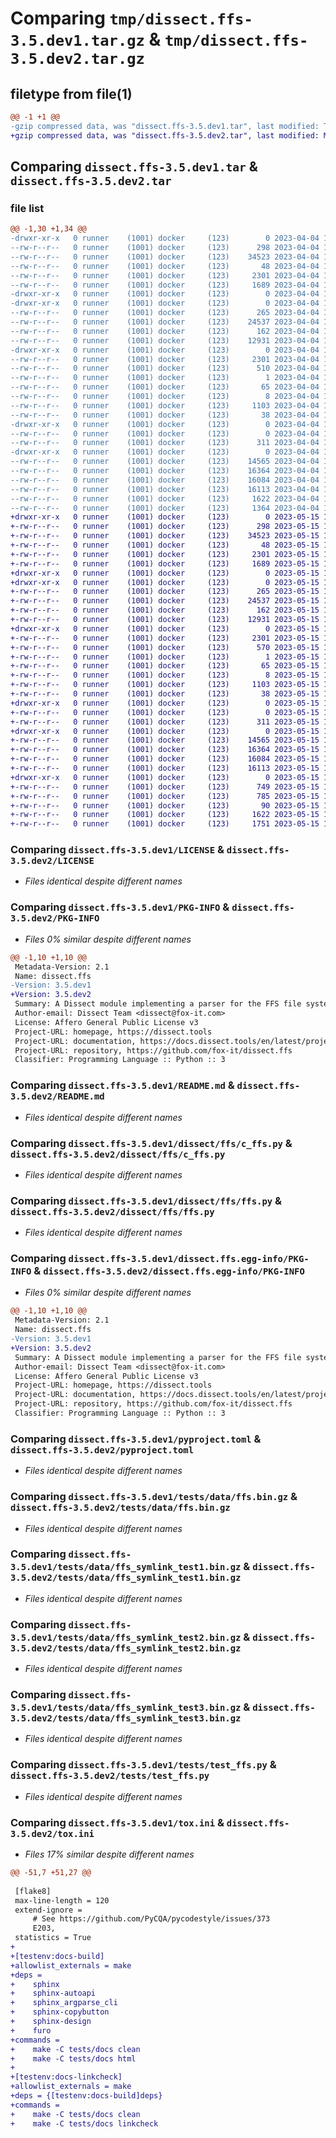 # Comparing `tmp/dissect.ffs-3.5.dev1.tar.gz` & `tmp/dissect.ffs-3.5.dev2.tar.gz`

## filetype from file(1)

```diff
@@ -1 +1 @@
-gzip compressed data, was "dissect.ffs-3.5.dev1.tar", last modified: Tue Apr  4 16:10:54 2023, max compression
+gzip compressed data, was "dissect.ffs-3.5.dev2.tar", last modified: Mon May 15 12:47:56 2023, max compression
```

## Comparing `dissect.ffs-3.5.dev1.tar` & `dissect.ffs-3.5.dev2.tar`

### file list

```diff
@@ -1,30 +1,34 @@
-drwxr-xr-x   0 runner    (1001) docker     (123)        0 2023-04-04 16:10:54.961967 dissect.ffs-3.5.dev1/
--rw-r--r--   0 runner    (1001) docker     (123)      298 2023-04-04 16:10:36.000000 dissect.ffs-3.5.dev1/COPYRIGHT
--rw-r--r--   0 runner    (1001) docker     (123)    34523 2023-04-04 16:10:36.000000 dissect.ffs-3.5.dev1/LICENSE
--rw-r--r--   0 runner    (1001) docker     (123)       48 2023-04-04 16:10:36.000000 dissect.ffs-3.5.dev1/MANIFEST.in
--rw-r--r--   0 runner    (1001) docker     (123)     2301 2023-04-04 16:10:54.961967 dissect.ffs-3.5.dev1/PKG-INFO
--rw-r--r--   0 runner    (1001) docker     (123)     1689 2023-04-04 16:10:36.000000 dissect.ffs-3.5.dev1/README.md
-drwxr-xr-x   0 runner    (1001) docker     (123)        0 2023-04-04 16:10:54.957967 dissect.ffs-3.5.dev1/dissect/
-drwxr-xr-x   0 runner    (1001) docker     (123)        0 2023-04-04 16:10:54.957967 dissect.ffs-3.5.dev1/dissect/ffs/
--rw-r--r--   0 runner    (1001) docker     (123)      265 2023-04-04 16:10:36.000000 dissect.ffs-3.5.dev1/dissect/ffs/__init__.py
--rw-r--r--   0 runner    (1001) docker     (123)    24537 2023-04-04 16:10:36.000000 dissect.ffs-3.5.dev1/dissect/ffs/c_ffs.py
--rw-r--r--   0 runner    (1001) docker     (123)      162 2023-04-04 16:10:36.000000 dissect.ffs-3.5.dev1/dissect/ffs/exceptions.py
--rw-r--r--   0 runner    (1001) docker     (123)    12931 2023-04-04 16:10:36.000000 dissect.ffs-3.5.dev1/dissect/ffs/ffs.py
-drwxr-xr-x   0 runner    (1001) docker     (123)        0 2023-04-04 16:10:54.957967 dissect.ffs-3.5.dev1/dissect.ffs.egg-info/
--rw-r--r--   0 runner    (1001) docker     (123)     2301 2023-04-04 16:10:54.000000 dissect.ffs-3.5.dev1/dissect.ffs.egg-info/PKG-INFO
--rw-r--r--   0 runner    (1001) docker     (123)      510 2023-04-04 16:10:54.000000 dissect.ffs-3.5.dev1/dissect.ffs.egg-info/SOURCES.txt
--rw-r--r--   0 runner    (1001) docker     (123)        1 2023-04-04 16:10:54.000000 dissect.ffs-3.5.dev1/dissect.ffs.egg-info/dependency_links.txt
--rw-r--r--   0 runner    (1001) docker     (123)       65 2023-04-04 16:10:54.000000 dissect.ffs-3.5.dev1/dissect.ffs.egg-info/requires.txt
--rw-r--r--   0 runner    (1001) docker     (123)        8 2023-04-04 16:10:54.000000 dissect.ffs-3.5.dev1/dissect.ffs.egg-info/top_level.txt
--rw-r--r--   0 runner    (1001) docker     (123)     1103 2023-04-04 16:10:43.000000 dissect.ffs-3.5.dev1/pyproject.toml
--rw-r--r--   0 runner    (1001) docker     (123)       38 2023-04-04 16:10:54.961967 dissect.ffs-3.5.dev1/setup.cfg
-drwxr-xr-x   0 runner    (1001) docker     (123)        0 2023-04-04 16:10:54.957967 dissect.ffs-3.5.dev1/tests/
--rw-r--r--   0 runner    (1001) docker     (123)        0 2023-04-04 16:10:37.000000 dissect.ffs-3.5.dev1/tests/__init__.py
--rw-r--r--   0 runner    (1001) docker     (123)      311 2023-04-04 16:10:36.000000 dissect.ffs-3.5.dev1/tests/conftest.py
-drwxr-xr-x   0 runner    (1001) docker     (123)        0 2023-04-04 16:10:54.961967 dissect.ffs-3.5.dev1/tests/data/
--rw-r--r--   0 runner    (1001) docker     (123)    14565 2023-04-04 16:10:36.000000 dissect.ffs-3.5.dev1/tests/data/ffs.bin.gz
--rw-r--r--   0 runner    (1001) docker     (123)    16364 2023-04-04 16:10:36.000000 dissect.ffs-3.5.dev1/tests/data/ffs_symlink_test1.bin.gz
--rw-r--r--   0 runner    (1001) docker     (123)    16084 2023-04-04 16:10:36.000000 dissect.ffs-3.5.dev1/tests/data/ffs_symlink_test2.bin.gz
--rw-r--r--   0 runner    (1001) docker     (123)    16113 2023-04-04 16:10:36.000000 dissect.ffs-3.5.dev1/tests/data/ffs_symlink_test3.bin.gz
--rw-r--r--   0 runner    (1001) docker     (123)     1622 2023-04-04 16:10:36.000000 dissect.ffs-3.5.dev1/tests/test_ffs.py
--rw-r--r--   0 runner    (1001) docker     (123)     1364 2023-04-04 16:10:36.000000 dissect.ffs-3.5.dev1/tox.ini
+drwxr-xr-x   0 runner    (1001) docker     (123)        0 2023-05-15 12:47:56.674564 dissect.ffs-3.5.dev2/
+-rw-r--r--   0 runner    (1001) docker     (123)      298 2023-05-15 12:47:41.000000 dissect.ffs-3.5.dev2/COPYRIGHT
+-rw-r--r--   0 runner    (1001) docker     (123)    34523 2023-05-15 12:47:41.000000 dissect.ffs-3.5.dev2/LICENSE
+-rw-r--r--   0 runner    (1001) docker     (123)       48 2023-05-15 12:47:41.000000 dissect.ffs-3.5.dev2/MANIFEST.in
+-rw-r--r--   0 runner    (1001) docker     (123)     2301 2023-05-15 12:47:56.674564 dissect.ffs-3.5.dev2/PKG-INFO
+-rw-r--r--   0 runner    (1001) docker     (123)     1689 2023-05-15 12:47:41.000000 dissect.ffs-3.5.dev2/README.md
+drwxr-xr-x   0 runner    (1001) docker     (123)        0 2023-05-15 12:47:56.666564 dissect.ffs-3.5.dev2/dissect/
+drwxr-xr-x   0 runner    (1001) docker     (123)        0 2023-05-15 12:47:56.670564 dissect.ffs-3.5.dev2/dissect/ffs/
+-rw-r--r--   0 runner    (1001) docker     (123)      265 2023-05-15 12:47:41.000000 dissect.ffs-3.5.dev2/dissect/ffs/__init__.py
+-rw-r--r--   0 runner    (1001) docker     (123)    24537 2023-05-15 12:47:41.000000 dissect.ffs-3.5.dev2/dissect/ffs/c_ffs.py
+-rw-r--r--   0 runner    (1001) docker     (123)      162 2023-05-15 12:47:41.000000 dissect.ffs-3.5.dev2/dissect/ffs/exceptions.py
+-rw-r--r--   0 runner    (1001) docker     (123)    12931 2023-05-15 12:47:41.000000 dissect.ffs-3.5.dev2/dissect/ffs/ffs.py
+drwxr-xr-x   0 runner    (1001) docker     (123)        0 2023-05-15 12:47:56.670564 dissect.ffs-3.5.dev2/dissect.ffs.egg-info/
+-rw-r--r--   0 runner    (1001) docker     (123)     2301 2023-05-15 12:47:56.000000 dissect.ffs-3.5.dev2/dissect.ffs.egg-info/PKG-INFO
+-rw-r--r--   0 runner    (1001) docker     (123)      570 2023-05-15 12:47:56.000000 dissect.ffs-3.5.dev2/dissect.ffs.egg-info/SOURCES.txt
+-rw-r--r--   0 runner    (1001) docker     (123)        1 2023-05-15 12:47:56.000000 dissect.ffs-3.5.dev2/dissect.ffs.egg-info/dependency_links.txt
+-rw-r--r--   0 runner    (1001) docker     (123)       65 2023-05-15 12:47:56.000000 dissect.ffs-3.5.dev2/dissect.ffs.egg-info/requires.txt
+-rw-r--r--   0 runner    (1001) docker     (123)        8 2023-05-15 12:47:56.000000 dissect.ffs-3.5.dev2/dissect.ffs.egg-info/top_level.txt
+-rw-r--r--   0 runner    (1001) docker     (123)     1103 2023-05-15 12:47:46.000000 dissect.ffs-3.5.dev2/pyproject.toml
+-rw-r--r--   0 runner    (1001) docker     (123)       38 2023-05-15 12:47:56.674564 dissect.ffs-3.5.dev2/setup.cfg
+drwxr-xr-x   0 runner    (1001) docker     (123)        0 2023-05-15 12:47:56.670564 dissect.ffs-3.5.dev2/tests/
+-rw-r--r--   0 runner    (1001) docker     (123)        0 2023-05-15 12:47:41.000000 dissect.ffs-3.5.dev2/tests/__init__.py
+-rw-r--r--   0 runner    (1001) docker     (123)      311 2023-05-15 12:47:41.000000 dissect.ffs-3.5.dev2/tests/conftest.py
+drwxr-xr-x   0 runner    (1001) docker     (123)        0 2023-05-15 12:47:56.674564 dissect.ffs-3.5.dev2/tests/data/
+-rw-r--r--   0 runner    (1001) docker     (123)    14565 2023-05-15 12:47:41.000000 dissect.ffs-3.5.dev2/tests/data/ffs.bin.gz
+-rw-r--r--   0 runner    (1001) docker     (123)    16364 2023-05-15 12:47:41.000000 dissect.ffs-3.5.dev2/tests/data/ffs_symlink_test1.bin.gz
+-rw-r--r--   0 runner    (1001) docker     (123)    16084 2023-05-15 12:47:41.000000 dissect.ffs-3.5.dev2/tests/data/ffs_symlink_test2.bin.gz
+-rw-r--r--   0 runner    (1001) docker     (123)    16113 2023-05-15 12:47:41.000000 dissect.ffs-3.5.dev2/tests/data/ffs_symlink_test3.bin.gz
+drwxr-xr-x   0 runner    (1001) docker     (123)        0 2023-05-15 12:47:56.674564 dissect.ffs-3.5.dev2/tests/docs/
+-rw-r--r--   0 runner    (1001) docker     (123)      749 2023-05-15 12:47:41.000000 dissect.ffs-3.5.dev2/tests/docs/Makefile
+-rw-r--r--   0 runner    (1001) docker     (123)      785 2023-05-15 12:47:41.000000 dissect.ffs-3.5.dev2/tests/docs/conf.py
+-rw-r--r--   0 runner    (1001) docker     (123)       90 2023-05-15 12:47:41.000000 dissect.ffs-3.5.dev2/tests/docs/index.rst
+-rw-r--r--   0 runner    (1001) docker     (123)     1622 2023-05-15 12:47:41.000000 dissect.ffs-3.5.dev2/tests/test_ffs.py
+-rw-r--r--   0 runner    (1001) docker     (123)     1751 2023-05-15 12:47:41.000000 dissect.ffs-3.5.dev2/tox.ini
```

### Comparing `dissect.ffs-3.5.dev1/LICENSE` & `dissect.ffs-3.5.dev2/LICENSE`

 * *Files identical despite different names*

### Comparing `dissect.ffs-3.5.dev1/PKG-INFO` & `dissect.ffs-3.5.dev2/PKG-INFO`

 * *Files 0% similar despite different names*

```diff
@@ -1,10 +1,10 @@
 Metadata-Version: 2.1
 Name: dissect.ffs
-Version: 3.5.dev1
+Version: 3.5.dev2
 Summary: A Dissect module implementing a parser for the FFS file system, commonly used by BSD operating systems
 Author-email: Dissect Team <dissect@fox-it.com>
 License: Affero General Public License v3
 Project-URL: homepage, https://dissect.tools
 Project-URL: documentation, https://docs.dissect.tools/en/latest/projects/dissect.ffs
 Project-URL: repository, https://github.com/fox-it/dissect.ffs
 Classifier: Programming Language :: Python :: 3
```

### Comparing `dissect.ffs-3.5.dev1/README.md` & `dissect.ffs-3.5.dev2/README.md`

 * *Files identical despite different names*

### Comparing `dissect.ffs-3.5.dev1/dissect/ffs/c_ffs.py` & `dissect.ffs-3.5.dev2/dissect/ffs/c_ffs.py`

 * *Files identical despite different names*

### Comparing `dissect.ffs-3.5.dev1/dissect/ffs/ffs.py` & `dissect.ffs-3.5.dev2/dissect/ffs/ffs.py`

 * *Files identical despite different names*

### Comparing `dissect.ffs-3.5.dev1/dissect.ffs.egg-info/PKG-INFO` & `dissect.ffs-3.5.dev2/dissect.ffs.egg-info/PKG-INFO`

 * *Files 0% similar despite different names*

```diff
@@ -1,10 +1,10 @@
 Metadata-Version: 2.1
 Name: dissect.ffs
-Version: 3.5.dev1
+Version: 3.5.dev2
 Summary: A Dissect module implementing a parser for the FFS file system, commonly used by BSD operating systems
 Author-email: Dissect Team <dissect@fox-it.com>
 License: Affero General Public License v3
 Project-URL: homepage, https://dissect.tools
 Project-URL: documentation, https://docs.dissect.tools/en/latest/projects/dissect.ffs
 Project-URL: repository, https://github.com/fox-it/dissect.ffs
 Classifier: Programming Language :: Python :: 3
```

### Comparing `dissect.ffs-3.5.dev1/pyproject.toml` & `dissect.ffs-3.5.dev2/pyproject.toml`

 * *Files identical despite different names*

### Comparing `dissect.ffs-3.5.dev1/tests/data/ffs.bin.gz` & `dissect.ffs-3.5.dev2/tests/data/ffs.bin.gz`

 * *Files identical despite different names*

### Comparing `dissect.ffs-3.5.dev1/tests/data/ffs_symlink_test1.bin.gz` & `dissect.ffs-3.5.dev2/tests/data/ffs_symlink_test1.bin.gz`

 * *Files identical despite different names*

### Comparing `dissect.ffs-3.5.dev1/tests/data/ffs_symlink_test2.bin.gz` & `dissect.ffs-3.5.dev2/tests/data/ffs_symlink_test2.bin.gz`

 * *Files identical despite different names*

### Comparing `dissect.ffs-3.5.dev1/tests/data/ffs_symlink_test3.bin.gz` & `dissect.ffs-3.5.dev2/tests/data/ffs_symlink_test3.bin.gz`

 * *Files identical despite different names*

### Comparing `dissect.ffs-3.5.dev1/tests/test_ffs.py` & `dissect.ffs-3.5.dev2/tests/test_ffs.py`

 * *Files identical despite different names*

### Comparing `dissect.ffs-3.5.dev1/tox.ini` & `dissect.ffs-3.5.dev2/tox.ini`

 * *Files 17% similar despite different names*

```diff
@@ -51,7 +51,27 @@
 
 [flake8]
 max-line-length = 120
 extend-ignore =
     # See https://github.com/PyCQA/pycodestyle/issues/373
     E203,
 statistics = True
+
+[testenv:docs-build]
+allowlist_externals = make
+deps =
+    sphinx
+    sphinx-autoapi
+    sphinx_argparse_cli
+    sphinx-copybutton
+    sphinx-design
+    furo
+commands =
+    make -C tests/docs clean
+    make -C tests/docs html
+
+[testenv:docs-linkcheck]
+allowlist_externals = make
+deps = {[testenv:docs-build]deps}
+commands =
+    make -C tests/docs clean
+    make -C tests/docs linkcheck
```

